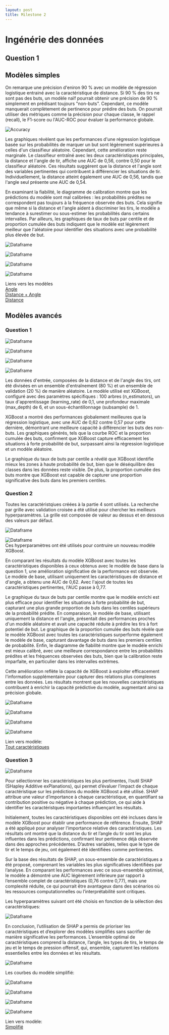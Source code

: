 ```yaml
---
layout: post
title: Milestone 2
---
```

# Ingénérie des données

## Question 1

## Modèles simples


On remarque une précision d'eniron 90 % avec un modèle de régression logistique entrainé avec la caractéristique de distance. Si 90 % des tirs ne sont pas des buts, un modèle naïf pourrait obtenir une précision de 90 % simplement en prédisant toujours "non-buts". Cependant, ce modèle manquerait complètement de pertinence pour prédire des buts. On pourrait utiliser des métriques comme la précision pour chaque classe, le rappel (recall), le F1-score ou l'AUC-ROC pour évaluer la performance globale.  

![Accuracy](/images/accuracy.png)



Les graphiques révèlent que les performances d'une régression logistique basée sur les probabilités de marquer un but sont légèrement supérieures à celles d'un classifieur aléatoire. Cependant, cette amélioration reste marginale. Le classifieur entraîné avec les deux caractéristiques principales, la distance et l'angle de tir, affiche une AUC de 0,56, contre 0,50 pour le classifieur aléatoire. Ces résultats suggèrent que la distance et l'angle sont des variables pertinentes qui contribuent à différencier les situations de tir. Individuellement, la distance atteint également une AUC de 0,56, tandis que l'angle seul présente une AUC de 0,54.

En examinant la fiabilité, le diagramme de calibration montre que les prédictions du modèle sont mal calibrées : les probabilités prédites ne correspondent pas toujours à la fréquence observée des buts. Cela signifie que même si la distance et l'angle aident à discriminer les tirs, le modèle a tendance à surestimer ou sous-estimer les probabilités dans certains intervalles. Par ailleurs, les graphiques de taux de buts par centile et de proportion cumulée des buts indiquent que le modèle est légèrement meilleur que l'aléatoire pour identifier des situations avec une probabilité plus élevée de but.
 

![Dataframe](/images/plots/ROC.png)  

![Dataframe](/images/plots/Goal_rate.png)  

![Dataframe](/images/plots/Buts_cummules.png)

![Dataframe](/images/plots/diagramme_fiabilite.png)  

Liens vers les modèles  
[Angle](https://wandb.ai/IFT67582024-A07/Logistic%20Regression%20Angle?nw=nwuserphilippebergeron7)  
[Distance + Angle](https://wandb.ai/IFT67582024-A07/Logistic%20Regression%20Distance%20Angle?nw=nwuserphilippebergeron7)  
[Distance](https://wandb.ai/IFT67582024-A07/Logistic%20Regression%20Distance?nw=nwuserphilippebergeron7)

## Modèles avancés

### Question 1
![Dataframe](/images/plots/advanced_roc.png)  

![Dataframe](/images/plots/advanced_goal_rate.png)  

![Dataframe](/images/plots/advanced_cummulated.png)  

![Dataframe](/images/plots/advanced_calibration.png)  

Les données d'entrée, composées de la distance et de l'angle des tirs, ont été divisées en un ensemble d'entraînement (80 %) et un ensemble de validation (20 %) de manière aléatoire. Le modèle utilisé est XGBoost, configuré avec des paramètres spécifiques : 100 arbres (n_estimators), un taux d'apprentissage (learning_rate) de 0,1, une profondeur maximale (max_depth) de 6, et un sous-échantillonnage (subsample) de 1.

XGBoost a montré des performances globalement meilleures que la régression logistique, avec une AUC de 0,62 contre 0,57 pour cette dernière, démontrant une meilleure capacité à différencier les buts des non-buts. Les graphiques générés, tels que la courbe ROC et la proportion cumulée des buts, confirment que XGBoost capture efficacement les situations à forte probabilité de but, surpassant ainsi la régression logistique et un modèle aléatoire.

Le graphique du taux de buts par centile a révélé que XGBoost identifie mieux les zones à haute probabilité de but, bien que le déséquilibre des classes dans les données reste visible. De plus, la proportion cumulée des buts montre que XGBoost est capable de capturer une proportion significative des buts dans les premiers centiles.

### Question 2

Toutes les caractéristqiues créées à la partie 4 sont utilisés.
La recherche par grille avec validation croisée a été utilisé pour chercher les meilleurs hyperparamètres. La grille est composée de valeur au dessus et en dessous des valeurs par défaut.

![Dataframe](/images/grid.png)  

![Dataframe](/images/grid_search_result.png)  
Ces hyperparamètres ont été utilisés pour contruire un nouveau modèle XGBoost.  


En comparant les résultats du modèle XGBoost avec toutes les caractéristiques disponibles à ceux obtenus avec le modèle de base dans la question 1, une amélioration significative de la performance est observée. Le modèle de base, utilisant uniquement les caractéristiques de distance et d'angle, a obtenu une AUC de 0,62. Avec l'ajout de toutes les caractéristiques pertinentes, l'AUC passe à 0,77.

Le graphique du taux de buts par centile montre que le modèle enrichi est plus efficace pour identifier les situations à forte probabilité de but, capturant une plus grande proportion de buts dans les centiles supérieurs de la probabilité prédite. En comparaison, le modèle de base, utilisant uniquement la distance et l'angle, présentait des performances proches d'un modèle aléatoire et avait une capacité réduite à prédire les tirs à fort potentiel de but. Le graphique de la proportion cumulée des buts révèle que le modèle XGBoost avec toutes les caractéristiques surperforme également le modèle de base, capturant davantage de buts dans les premiers centiles de probabilité. Enfin, le diagramme de fiabilité montre que le modèle enrichi est mieux calibré, avec une meilleure correspondance entre les probabilités prédites et les fréquences observées des buts, bien que la calibration reste imparfaite, en particulier dans les intervalles extrêmes.

Cette amélioration reflète la capacité de XGBoost à exploiter efficacement l'information supplémentaire pour capturer des relations plus complexes entre les données. Les résultats montrent que les nouvelles caractéristiques contribuent à enrichir la capacité prédictive du modèle, augmentant ainsi sa précision globale.


![Dataframe](/images/plots/all_features_roc.png)  

![Dataframe](/images/plots/all_features_goal_rate.png)  

![Dataframe](/images/plots/all_features_cummulated.png)  

![Dataframe](/images/plots/all_features_calibration.png)  

Lien vers modèle:  
[Tout caractéristiques](https://wandb.ai/orgs/philippe-bergeron-7-universit-de-montr-al-org/registry/model?selectionPath=philippe-bergeron-7-universit-de-montr-al-org%2Fwandb-registry-model%2FXGBoost&view=membership&tab=overview&version=v1)

### Question 3

![Dataframe](/images/shap.png)  

Pour sélectionner les caractéristiques les plus pertinentes, l’outil SHAP (SHapley Additive exPlanations), qui permet d’évaluer l’impact de chaque caractéristique sur les prédictions du modèle XGBoost a été utilisé. SHAP attribue une valeur d’importance à chaque caractéristique, en quantifiant sa contribution positive ou négative à chaque prédiction, ce qui aide à identifier les caractéristques importantes influençant les résultats.

Initialement, toutes les caractéristiques disponibles ont été incluses dans le modèle XGBoost pour établir une performance de référence. Ensuite, SHAP a été appliqué pour analyser l’importance relative des caractéristiques. Les résultats ont montré que la distance du tir et l’angle du tir sont les plus influentes dans les prédictions, confirmant leur pertinence déjà observée dans des approches précédentes. D’autres variables, telles que le type de tir et le temps de jeu, ont également été identifiées comme pertinentes.

Sur la base des résultats de SHAP, un sous-ensemble de caractéristiques a été proposé, comprenant les variables les plus significatives identifiées par l’analyse. En comparant les performances avec ce sous-ensemble optimisé, le modèle a démontré une AUC légèrement inférieure par rapport à l’ensemble complet de caractéristiques (0,76 contre 0,77), mais une complexité réduite, ce qui pourrait être avantageux dans des scénarios où les ressources computationnelles ou l’interprétabilité sont critiques.

Les hyperparamètres suivant ont été choisis en fonction de la sélection des caractéristiques: 

![Dataframe](/images/sel_parameters.png) 

En conclusion, l’utilisation de SHAP a permis de prioriser les caractéristiques et d’explorer des modèles simplifiés sans sacrifier de manière significative les performances. L’ensemble optimal de caractéristiques comprend la distance, l’angle, les types de tirs, le temps de jeu et le temps de pression offensif, qui, ensemble, capturent les relations essentielles entre les données et les résultats.

![Dataframe](/images/shap_sel.png)  

Les courbes du modèle simplifié:  

![Dataframe](/images/plots/sel_roc.png)  

![Dataframe](/images/plots/sel_goal_rat.png)  

![Dataframe](/images/plots/sel_cummulated.png)  

![Dataframe](/images/plots/sel_calibration.png)  

Lien vers modèle:  
[Simplifié](https://wandb.ai/orgs/philippe-bergeron-7-universit-de-montr-al-org/registry/model?selectionPath=philippe-bergeron-7-universit-de-montr-al-org%2Fwandb-registry-model%2FXGBoost&view=membership&version=v2)


